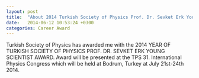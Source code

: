 ```yaml
---
layout: post
title:  "About 2014 Turkish Society of Physics Prof. Dr. Sevket Erk Young Scientist Award."
date:   2014-06-12 10:53:24 +0300
categories: Career Award
---
```


Turkish Society of Physics has awarded me with the 2014 YEAR OF TURKISH SOCIETY OF PHYSICS PROF. DR. SEVKET ERK YOUNG SCIENTIST AWARD. Award will be presented at the TPS 31. International Physics Congress which will be held at Bodrum, Turkey at July 21st-24th 2014.
